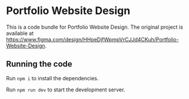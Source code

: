 
  # Portfolio Website Design

  This is a code bundle for Portfolio Website Design. The original project is available at https://www.figma.com/design/HHpeDjfWpmpVrCJJd4CKuh/Portfolio-Website-Design.

  ## Running the code

  Run `npm i` to install the dependencies.

  Run `npm run dev` to start the development server.
  